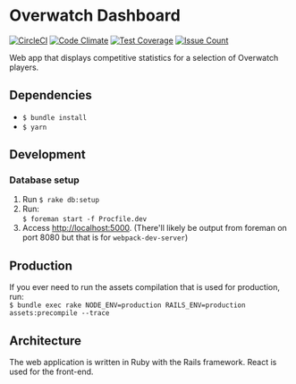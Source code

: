 # Overwatch Dashboard
[![CircleCI](https://circleci.com/gh/bottleneckco/overwatch-dashboard/tree/master.svg?style=shield)](https://circleci.com/gh/bottleneckco/overwatch-dashboard/tree/master) [![Code Climate](https://codeclimate.com/github/bottleneckco/overwatch-dashboard/badges/gpa.svg)](https://codeclimate.com/github/bottleneckco/overwatch-dashboard) [![Test Coverage](https://codeclimate.com/github/bottleneckco/overwatch-dashboard/badges/coverage.svg)](https://codeclimate.com/github/bottleneckco/overwatch-dashboard/coverage) [![Issue Count](https://codeclimate.com/github/bottleneckco/overwatch-dashboard/badges/issue_count.svg)](https://codeclimate.com/github/bottleneckco/overwatch-dashboard)

Web app that displays competitive statistics for a selection of Overwatch players.

## Dependencies
- `$ bundle install`
- `$ yarn`

## Development
### Database setup
1. Run `$ rake db:setup`
2. Run:  
`$ foreman start -f Procfile.dev`
3. Access [http://localhost:5000](http://localhost:5000). (There'll likely be output from foreman on port 8080 but that is for `webpack-dev-server`)

## Production
If you ever need to run the assets compilation that is used for production, run:  
`$ bundle exec rake NODE_ENV=production RAILS_ENV=production assets:precompile --trace`

## Architecture
The web application is written in Ruby with the Rails framework. React is used for the front-end.
